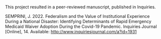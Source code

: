 This project resulted in a peer-reviewed manuscript, published in Inquiries. 

SEMPRINI, J. 2022. Federalism and the Value of Institutional Experience During a National Disaster: Identifying Determinants of Rapid Emergency Medicaid Waiver Adoption During the Covid-19 Pandemic. Inquiries Journal [Online], 14. Available: http://www.inquiriesjournal.com/a?id=1931


